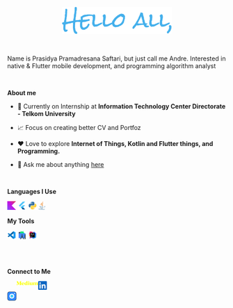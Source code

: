 <p align="center"><img width="50%" src="./assets/title_helloall.png" /></p>

<br />

Name is Prasidya Pramadresana Saftari, but just call me Andre. 
Interested in native & Flutter mobile development, and programming algorithm analyst

<br />

**About me**

- 💼 Currently on Internship at **Information Technology Center Directorate - Telkom University**

- 📈 Focus on creating better CV and Portfoz

- ❤️ Love to explore **Internet of Things, Kotlin and Flutter things, and Programming.** 

- 💬 Ask me about anything [here](https://github.com/andresaftari/andresaftari/issues)

<br />

**Languages I Use**  

<code><img height="20" src="https://raw.githubusercontent.com/github/explore/80688e429a7d4ef2fca1e82350fe8e3517d3494d/topics/kotlin/kotlin.png"></code>
<code><img height="20" src="https://raw.githubusercontent.com/github/explore/80688e429a7d4ef2fca1e82350fe8e3517d3494d/topics/flutter/flutter.png"></code>
<code><img height="20" src="https://github.com/andresaftari/andresaftari/blob/master/assets/python.png?raw=true"></code>
<code><img height="20" src="https://raw.githubusercontent.com/andresaftari/andresaftari/bb22bf659e5b76b65e3c0321c282d5c8e524cd79/assets/java.svg"></code>

**My Tools**

<code><img height="20" src="https://github.com/andresaftari/andresaftari/blob/master/assets/logo_vscode.png?raw=true"></code>
<code><img height="20" src="https://github.com/andresaftari/andresaftari/blob/master/assets/logo_android.png?raw=true"></code>
<code><img height="20" src="https://github.com/andresaftari/andresaftari/blob/master/assets/logo_intellij.png?raw=true"></code>

<!-- | <a href="https://github.com/anuraghazra/github-readme-stats"><img align="center" src="https://github-readme-stats.vercel.app/api?username=anuraghazra&show_icons=true&include_all_commits=true&theme=buefy&hide_border=true" alt="Anurag's github stats" /></a> | <a href="https://github.com/anuraghazra/github-readme-stats"><img align="center" src="https://github-readme-stats.vercel.app/api/top-langs/?username=anuraghazra&layout=compact&theme=buefy&hide_border=true" /></a> |
| ------------- | ------------- |

#### Top Repositories


<a href="https://github.com/anuraghazra/github-readme-stats">
  <img align="center" src="https://github-readme-stats.vercel.app/api/pin/?username=anuraghazra&repo=github-readme-stats&theme=buefy" />
</a>
<a href="https://github.com/anuraghazra/anuraghazra.github.io">
  <img align="center" src="https://github-readme-stats.vercel.app/api/pin/?username=anuraghazra&repo=anuraghazra.github.io&theme=buefy" />
</a> -->

<br />
<br />

**Connect to Me**

<a href="https://instagram.com/andresaftari">
  <img style="margin-top: 24px;"align="left" alt="Andre Saftari | Instagram" width="21px" src="https://raw.githubusercontent.com/andresaftari/andresaftari/e03aca5547d397115c557e0357d1eb1242e586c8/assets/instagram.svg" />
</a>

<a href="https://andresaftari.medium.com/">
  <img align="left" alt="Andre Saftari | Medium" width="50px" src="https://raw.githubusercontent.com/andresaftari/andresaftari/e03aca5547d397115c557e0357d1eb1242e586c8/assets/medium.svg" />
</a>

<a href="https://linkedin.com/in/prasidya-pramadresana-saftari/">
  <img align="left" alt="Andre Saftari | LinkedIn" width="20px" src="https://raw.githubusercontent.com/andresaftari/andresaftari/e03aca5547d397115c557e0357d1eb1242e586c8/assets/linkedin.svg" />
</a>

